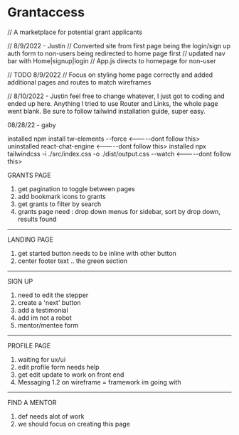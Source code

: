 # Grantaccess

// A marketplace for potential grant applicants

// 8/9/2022 - Justin
// Converted site from first page being the login/sign up auth form to non-users being redirected to home page first
// updated nav bar with Home|signup|login
// App.js directs to homepage for non-user

// TODO 8/9/2022
// Focus on styling home page correctly and added additional pages and routes to match wireframes

<!-- Check Sign Up form for PsuedoCode -->

// 8/10/2022 - Justin
feel free to change whatever, I just got to coding and ended up here. Anything I tried to use Router and Links, the whole page went blank. Be sure to follow tailwind installation guide, super easy.

08/28/22 - gaby

installed npm install tw-elements --force <-----dont follow this>
uninstalled react-chat-engine <-----dont follow this>
installed npx tailwindcss -i ./src/index.css -o ./dist/output.css --watch <-----dont follow this>

GRANTS PAGE
1. get pagination to toggle between pages
2. add bookmark icons to grants 
3. get grants to filter by search
4. grants page need : drop down menus for sidebar, sort by drop down, results found
________________________________________________________________________________________________________

LANDING PAGE

1. get started button needs to be inline with other button
2. center footer text .. the green section

________________________________________________________________________________________________________

SIGN UP

1. need to edit the stepper
2. create a 'next' button 
3. add a testimonial
4. add im not a robot
5. mentor/mentee form

________________________________________________________________________________________________________

PROFILE PAGE

1. waiting for ux/ui
2. edit profile form needs help
3. get edit update to work on front end
4. Messaging 1.2 on wireframe = framework im going with

________________________________________________________________________________________________________

FIND A MENTOR

1. def needs alot of work
2. we should focus on creating this page